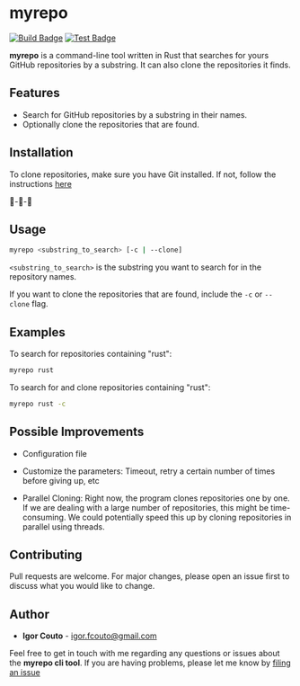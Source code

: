 # myrepo

[![Build Badge](https://github.com/igor-couto/myrepo/actions/workflows/build.yml/badge.svg)](https://github.com/igor-couto/myrepo/actions/workflows/build.yml)
[![Test Badge](https://github.com/igor-couto/myrepo/actions/workflows/test.yml/badge.svg)](https://github.com/igor-couto/myrepo/actions/workflows/test.yml)

**myrepo** is a command-line tool written in Rust that searches for yours GitHub repositories by a substring. It can also clone the repositories it finds.

## Features

- Search for GitHub repositories by a substring in their names.
- Optionally clone the repositories that are found.

## Installation

To clone repositories, make sure you have Git installed. If not, follow the instructions [here](https://git-scm.com/downloads)

🚧-🚧-🚧

## Usage
```bash
myrepo <substring_to_search> [-c | --clone]
```

`<substring_to_search>` is the substring you want to search for in the repository names.

If you want to clone the repositories that are found, include the `-c` or `--clone` flag.

## Examples
To search for repositories containing "rust":

```bash
myrepo rust
```

To search for and clone repositories containing "rust":

```bash
myrepo rust -c
```

## Possible Improvements

- Configuration file

- Customize the parameters: Timeout, retry a certain number of times before giving up, etc

- Parallel Cloning: Right now, the program clones repositories one by one. If we are dealing with a large number of repositories, this might be time-consuming. We could potentially speed this up by cloning repositories in parallel using threads.

## Contributing

Pull requests are welcome. For major changes, please open an issue first to discuss what you would like to change.

## Author

* **Igor Couto** - [igor.fcouto@gmail.com](mailto:igor.fcouto@gmail.com)

Feel free to get in touch with me regarding any questions or issues about the **myrepo cli tool**.
If you are having problems, please let me know by [filing an issue](https://github.com/igor-couto/myrepo/issues)